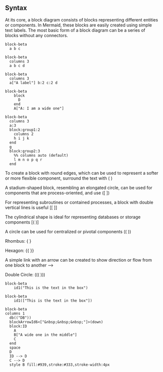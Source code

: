 ## Syntax

At its core, a block diagram consists of blocks representing different entities or components. In Mermaid, these blocks are easily created using simple text labels. The most basic form of a block diagram can be a series of blocks without any connectors.

```mermaid-example
block-beta
  a b c

```

```mermaid-example
block-beta
  columns 3
  a b c d

```

```mermaid-example
block-beta
  columns 3
  a["A label"] b:2 c:2 d

```

```mermaid-example
block-beta
    block
      D
    end
    A["A: I am a wide one"]

```

```mermaid-example
block-beta
  columns 3
  a:3
  block:group1:2
    columns 2
    h i j k
  end
  g
  block:group2:3
    %% columns auto (default)
    l m n o p q r
  end
```

To create a block with round edges, which can be used to represent a softer or more flexible component, surround the text with ( )

A stadium-shaped block, resembling an elongated circle, can be used for components that are process-oriented, and use ([ ])

For representing subroutines or contained processes, a block with double vertical lines is useful [[ ]]

The cylindrical shape is ideal for representing databases or storage components [( )]

A circle can be used for centralized or pivotal components (( ))

Rhombus: { }

Hexagon: {{ }}

A simple link with an arrow can be created to show direction or flow from one block to another -->

Double Circle: ((( )))
```mermaid-example
block-beta
    id1("This is the text in the box")

```


```mermaid-example
block-beta
    id1(["This is the text in the box"])

```

```mermaid-example
block-beta
columns 1
  db(("DB"))
  blockArrowId6<["&nbsp;&nbsp;&nbsp;"]>(down)
  block:ID
    A
    B["A wide one in the middle"]
    C
  end
  space
  D
  ID --> D
  C --> D
  style B fill:#939,stroke:#333,stroke-width:4px

```
